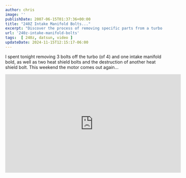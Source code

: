 ```yaml
---
author: chris
image: ''
publishDate: 2007-06-15T01:37:36+00:00
title: "240Z Intake Manifold Bolts..."
excerpt: "Discover the process of removing specific parts from a turbo motor in this detailed tutorial with an embedded video guide."
url: '240z-intake-manifold-bolts'
tags:  [ 240z, datsun, video ] 
updateDate: 2024-11-15T12:15:17-06:00
---
```


I spent tonight removing 3 bolts off the turbo (of 4) and one intake manifold bold, as well as two heat shield bolts and the destruction of another heat shield bolt. This weekend the motor comes out again...

<iframe width="560" height="315" src="https://www.youtube.com/embed/WDRsQYWPIkQ?si=U6F56rJK1E7kJ4d8" title="YouTube video player" frameborder="0" allow="accelerometer; autoplay; clipboard-write; encrypted-media; gyroscope; picture-in-picture; web-share" referrerpolicy="strict-origin-when-cross-origin" allowfullscreen></iframe>
